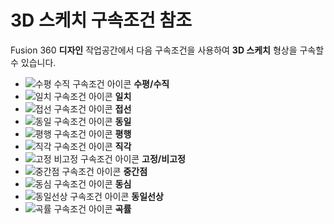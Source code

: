 3D 스케치 구속조건 참조
==============

Fusion 360 **디자인** 작업공간에서 다음 구속조건을 사용하여 **3D 스케치** 형상을 구속할 수 있습니다.

*   ![수평 수직 구속조건 아이콘](https://help.autodesk.com/cloudhelp/KOR/Fusion-Sketch/images/icon/skt/constraint-horiz-vert.png) **수평/수직**
*   ![일치 구속조건 아이콘](https://help.autodesk.com/cloudhelp/KOR/Fusion-Sketch/images/icon/skt/constraint-coincident.png) **일치**
*   ![접선 구속조건 아이콘](https://help.autodesk.com/cloudhelp/KOR/Fusion-Sketch/images/icon/skt/constraint-tangent.png) **접선**
*   ![동일 구속조건 아이콘](https://help.autodesk.com/cloudhelp/KOR/Fusion-Sketch/images/icon/skt/constraint-equal.png) **동일**
*   ![평행 구속조건 아이콘](https://help.autodesk.com/cloudhelp/KOR/Fusion-Sketch/images/icon/skt/constraint-parallel.png) **평행**
*   ![직각 구속조건 아이콘](https://help.autodesk.com/cloudhelp/KOR/Fusion-Sketch/images/icon/skt/constraint-perpendicular.png) **직각**
*   ![고정 비고정 구속조건 아이콘](https://help.autodesk.com/cloudhelp/KOR/Fusion-Sketch/images/icon/skt/constraint-fix.png) **고정/비고정**
*   ![중간점 구속조건 아이콘](https://help.autodesk.com/cloudhelp/KOR/Fusion-Sketch/images/icon/skt/constraint-midpoint.png) **중간점**
*   ![동심 구속조건 아이콘](https://help.autodesk.com/cloudhelp/KOR/Fusion-Sketch/images/icon/skt/constraint-concentric.png) **동심**
*   ![동일선상 구속조건 아이콘](https://help.autodesk.com/cloudhelp/KOR/Fusion-Sketch/images/icon/skt/constraint-collinear.png) **동일선상**
*   ![곡률 구속조건 아이콘](https://help.autodesk.com/cloudhelp/KOR/Fusion-Sketch/images/icon/skt/constraint-smooth.png) **곡률**
